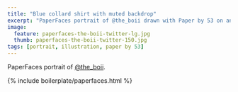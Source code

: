 ```yaml
---
title: "Blue collard shirt with muted backdrop"
excerpt: "PaperFaces portrait of @the_boii drawn with Paper by 53 on an iPad."
image: 
  feature: paperfaces-the-boii-twitter-lg.jpg
  thumb: paperfaces-the-boii-twitter-150.jpg
tags: [portrait, illustration, paper by 53]
---
```


PaperFaces portrait of [@the_boii](http://twitter.com/the_boii).

{% include boilerplate/paperfaces.html %}